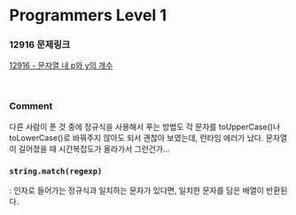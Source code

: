 # Programmers Level 1

### 12916 문제링크

[12916 - 문자열 내 p와 y의 개수](https://school.programmers.co.kr/learn/courses/30/lessons/12916)

<br>

### Comment

다른 사람이 푼 것 중에 정규식을 사용해서 푸는 방법도 각 문자를 toUpperCase()나 toLowerCase()로 바꿔주지 않아도 되서 괜찮아 보였는데, 런타임 에러가 났다. 문자열이 길어졌을 때 시간복잡도가 올라가서 그런건가...

### `string.match(regexp)`

: 인자로 들어가는 정규식과 일치하는 문자가 있다면, 일치한 문자를 담은 배열이 반환된다.
